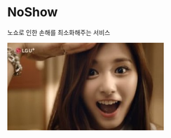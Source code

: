 # NoShow
노쇼로 인한 손해를 최소화해주는 서비스

![_](https://github.com/GDGKC-FirebasedHackathon/NoShow/blob/master/%EC%AF%94%EC%9C%84/TZUYU/582.jpg)
